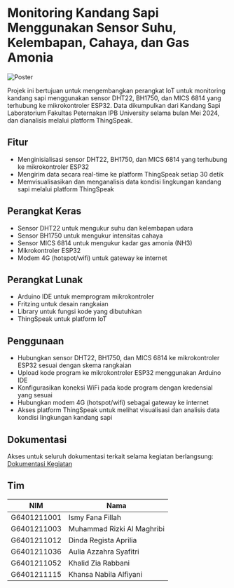 # Monitoring Kandang Sapi Menggunakan Sensor Suhu, Kelembapan, Cahaya, dan Gas Amonia

![Poster](poster.png)

Projek ini bertujuan untuk mengembangkan perangkat IoT untuk monitoring kandang sapi menggunakan sensor DHT22, BH1750, dan MICS 6814 yang terhubung ke mikrokontroler ESP32. Data dikumpulkan dari Kandang Sapi Laboratorium Fakultas Peternakan IPB University selama bulan Mei 2024, dan dianalisis melalui platform ThingSpeak.

## Fitur

- Menginisialisasi sensor DHT22, BH1750, dan MICS 6814 yang terhubung ke mikrokontroler ESP32
- Mengirim data secara real-time ke platform ThingSpeak setiap 30 detik
- Memvisualisasikan dan menganalisis data kondisi lingkungan kandang sapi melalui platform ThingSpeak

## Perangkat Keras

- Sensor DHT22 untuk mengukur suhu dan kelembapan udara
- Sensor BH1750 untuk mengukur intensitas cahaya
- Sensor MICS 6814 untuk mengukur kadar gas amonia (NH3)
- Mikrokontroler ESP32
- Modem 4G (hotspot/wifi) untuk gateway ke internet

## Perangkat Lunak

- Arduino IDE untuk memprogram mikrokontroler
- Fritzing untuk desain rangkaian
- Library untuk fungsi kode yang dibutuhkan
- ThingSpeak untuk platform IoT

## Penggunaan

- Hubungkan sensor DHT22, BH1750, dan MICS 6814 ke mikrokontroler ESP32 sesuai dengan skema rangkaian
- Upload kode program ke mikrokontroler ESP32 menggunakan Arduino IDE
- Konfigurasikan koneksi WiFi pada kode program dengan kredensial yang sesuai
- Hubungkan modem 4G (hotspot/wifi) sebagai gateway ke internet
- Akses platform ThingSpeak untuk melihat visualisasi dan analisis data kondisi lingkungan kandang sapi

## Dokumentasi
Akses untuk seluruh dokumentasi terkait selama kegiatan berlangsung: [Dokumentasi Kegiatan](https://drive.google.com/drive/folders/1wmn0gUooeMQqfw4yue0OKtn7IpGleNr8?usp=drive_link)

## Tim

| NIM          | Nama                        |
|--------------|-----------------------------|
| G6401211001  | Ismy Fana Fillah            |
| G6401211003  | Muhammad Rizki Al Maghribi  |
| G6401211012  | Dinda Regista Aprilia       |
| G6401211036  | Aulia Azzahra Syafitri      |
| G6401211052  | Khalid Zia Rabbani          |
| G6401211115  | Khansa Nabila Alfiyani      |
